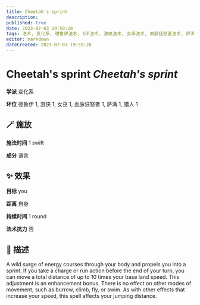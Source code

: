```yaml
---
title: Cheetah's sprint
description: 
published: true
date: 2023-07-03 19:59:28
tags: 法术, 变化系, 德鲁伊法术, 1环法术, 游侠法术, 女巫法术, 血脉狂怒者法术, 萨满法术, 猎人法术
editor: markdown
dateCreated: 2023-07-03 19:59:28
---
```


# **Cheetah's sprint** *Cheetah's sprint*

**学派** 变化系 

**环位** 德鲁伊 1, 游侠 1, 女巫 1, 血脉狂怒者 1, 萨满 1, 猎人 1

## 🪄 施放

**施法时间** 1 swift

**成分** 语言

## ✨ 效果 

**目标** you 

**距离** 自身  

**持续时间** 1 round 

**法术抗力** 否

## 📖 描述

A wild surge of energy courses through your body and propels you into a sprint. If you take a charge or run action before the end of your turn, you can move a total distance of up to 10 times your base land speed. This adjustment is an enhancement bonus. There is no effect on other modes of movement, such as burrow, climb, fly, or swim. As with other effects that increase your speed, this spell affects your jumping distance.
    
